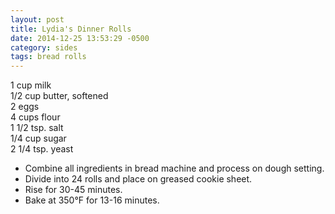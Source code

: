 ```yaml
---
layout: post
title: Lydia's Dinner Rolls
date: 2014-12-25 13:53:29 -0500
category: sides
tags: bread rolls
---
```

1 cup milk  
1/2 cup butter, softened  
2 eggs  
4 cups flour  
1 1/2 tsp. salt  
1/4 cup sugar  
2 1/4 tsp. yeast  
<ul>
	<li>Combine all ingredients in bread machine and process on dough setting.</li>
	<li>Divide into 24 rolls and place on greased cookie sheet.</li>
	<li>Rise for 30-45 minutes.</li>
	<li>Bake at 350°F for 13-16 minutes.</li>
</ul>
